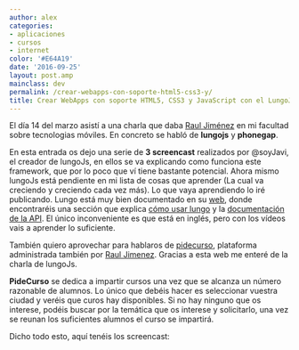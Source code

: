 ```yaml
---
author: alex
categories:
- aplicaciones
- cursos
- internet
color: '#E64A19'
date: '2016-09-25'
layout: post.amp
mainclass: dev
permalink: /crear-webapps-con-soporte-html5-css3-y/
title: Crear WebApps con soporte HTML5, CSS3 y JavaScript con el LungoJs framework
---
```


<div class="separator" >
<a href="https://3.bp.blogspot.com/-cuXOejn-kh4/T2EYYhip8kI/AAAAAAAACOs/aG-7nZAaqVg/s1600/LungoJS.png"  ><amp-img on="tap:lightbox1" role="button" tabindex="0" layout="responsive"  height="128" width="128" src="https://3.bp.blogspot.com/-cuXOejn-kh4/T2EYYhip8kI/AAAAAAAACOs/aG-7nZAaqVg/s400/LungoJS.png" /></a>
</div>

El día 14 del marzo asistí a una charla que daba [Raul Jiménez][1] en mi facultad sobre tecnologias móviles. En concreto se habló de **lungojs** y **phonegap**.

En esta entrada os dejo una serie de **3 screencast** realizados por @soyJavi, el creador de lungoJs, en ellos se va explicando como funciona este framework, que por lo poco que ví tiene bastante potencial. Ahora mismo lungoJs está pendiente en mi lista de cosas que aprender (La cual va creciendo y creciendo cada vez más). Lo que vaya aprendiendo lo iré publicando. Lungo está muy bien documentado en su <a target="_blank" href="http://www.lungojs.com/">web</a>, donde encontraréis una sección que explica <a target="_blank" href="http://www.lungojs.com/how-to-use/">cómo usar lungo</a> y la <a target="_blank" href="http://www.lungojs.com/api/">documentación de la API</a>. El único inconveniente es que está en inglés, pero con los vídeos vais a aprender lo suficiente.

También quiero aprovechar para hablaros de <a target="_blank" href="http://www.pidecurso.es/">pidecurso</a>, plataforma administrada también por [Raul Jimenez][1]. Gracias a esta web me enteré de la charla de lungoJs.

**PideCurso** se dedica a impartir cursos una vez que se alcanza un número razonable de alumnos. Lo único que debéis hacer es seleccionar vuestra ciudad y veréis que curos hay disponibles. Si no hay ninguno que os interese, podéis buscar por la temática que os interese y solicitarlo, una vez se reunan los suficientes alumnos el curso se impartirá.

Dicho todo esto, aquí tenéis los screencast:


<!--more--><!--ad-->
<div >
<p>
</p>
<p>
</p>
<p>
</p>
</div>



 [1]: https://twitter.com/#!/hhkaos